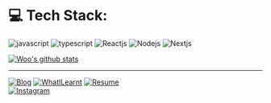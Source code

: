
# 💻 Tech Stack:
![javascript](https://img.shields.io/badge/Javascript-yellow)
![typescript](https://img.shields.io/badge/Typescript-blue)
![Reactjs](https://img.shields.io/badge/Reactjs-9cf)
![Nodejs](https://img.shields.io/badge/Nodejs-43853d)
![Nextjs](https://img.shields.io/badge/nextjs-ea2845)  

[![Woo's github stats](https://github-readme-stats.vercel.app/api?username=dev-woohyeok)](https://github.com/dev-woohyeok)

---
[![Blog](https://img.shields.io/badge/Blog-WooLog-lightgrey)](https://velog.io/@dev-woohyeok/posts)
[![WhatILearnt](https://img.shields.io/badge/TIL-Woo's%20Today%20I%20Learnt-lightgrey)](https://aboard-particle-0d4.notion.site/16fee001a71580a087ebfa287082017d?pvs=4)
[![Resume](https://img.shields.io/badge/Resume-KimWooHyeok's%20resume-lightgrey)]()  
[![Instagram](https://img.shields.io/badge/Instagram-%40WooHyeok-E4405F?style=flat-square&logo=instagram&logoColor=white)]()
<!-- Proudly created with GPRM ( https://gprm.itsvg.in ) -->





